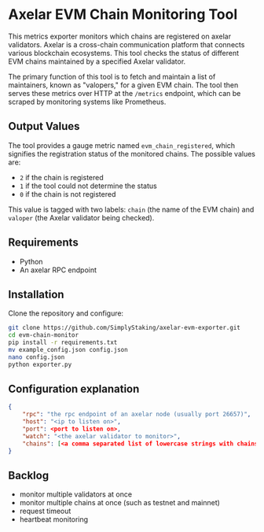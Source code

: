 # Axelar EVM Chain Monitoring Tool

This metrics exporter monitors which chains are registered on axelar validators. Axelar is a cross-chain communication platform that connects various blockchain ecosystems. This tool checks the status of different EVM chains maintained by a specified Axelar validator.

The primary function of this tool is to fetch and maintain a list of maintainers, known as "valopers," for a given EVM chain. The tool then serves these metrics over HTTP at the `/metrics` endpoint, which can be scraped by monitoring systems like Prometheus.

## Output Values

The tool provides a gauge metric named `evm_chain_registered`, which signifies the registration status of the monitored chains. The possible values are:

- `2` if the chain is registered
- `1` if the tool could not determine the status
- `0` if the chain is not registered

This value is tagged with two labels: `chain` (the name of the EVM chain) and `valoper` (the Axelar validator being checked).

## Requirements

- Python
- An axelar RPC endpoint

## Installation

Clone the repository and configure:

```bash
git clone https://github.com/SimplyStaking/axelar-evm-exporter.git
cd evm-chain-monitor
pip install -r requirements.txt
mv example_config.json config.json
nano config.json
python exporter.py
```

## Configuration explanation
```json
{
	"rpc": "the rpc endpoint of an axelar node (usually port 26657)",
	"host": "<ip to listen on>",
	"port": <port to listen on>,
	"watch": "<the axelar validator to monitor>",
	"chains": [<a comma separated list of lowercase strings with chains to monitor>]
}
```

## Backlog

- monitor multiple validators at once
- monitor multiple chains at once (such as testnet and mainnet)
- request timeout
- heartbeat monitoring
